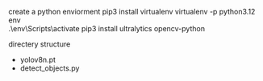 create a python enviorment
pip3 install virtualenv
virtualenv -p python3.12 env  
.\env\Scripts\activate
pip3 install ultralytics opencv-python

directery structure
- yolov8n.pt
- detect_objects.py